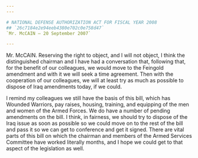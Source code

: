 ```yaml
---
---

# NATIONAL DEFENSE AUTHORIZATION ACT FOR FISCAL YEAR 2008
## `26c7184e2e94eeb4380e702c0e758d47`
`Mr. McCAIN — 20 September 2007`

---
```



Mr. McCAIN. Reserving the right to object, and I will not object, I 
think the distinguished chairman and I have had a conversation that, 
following that, for the benefit of our colleagues, we would move to the 
Feingold amendment and with it we will seek a time agreement. Then with 
the cooperation of our colleagues, we will at least try as much as 
possible to dispose of Iraq amendments today, if we could.

I remind my colleagues we still have the basis of this bill, which 
has Wounded Warriors, pay raises, housing, training, and equipping of 
the men and women of the Armed Forces. We do have a number of pending 
amendments on the bill. I think, in fairness, we should try to dispose 
of the Iraq issue as soon as possible so we could move on to the rest 
of the bill and pass it so we can get to conference and get it signed. 
There are vital parts of this bill on which the chairman and members of 
the Armed Services Committee have worked literally months, and I hope 
we could get to that aspect of the legislation as well.